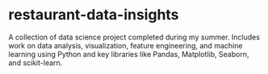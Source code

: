 # restaurant-data-insights
A collection of data science project completed during my summer. Includes work on data analysis, visualization, feature engineering, and machine learning using Python and key libraries like Pandas, Matplotlib, Seaborn, and scikit-learn.
